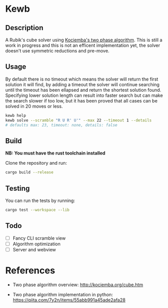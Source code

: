# Kewb

## Description

A Rubik's cube solver using [Kociemba's two phase algorithm](http://kociemba.org/cube.htm). This is still a work in progress and this is not an efficent implementation yet, the solver doesn't use symmetric reductions and pre-move.

## Usage

By default there is no timeout which means the solver will return the first solution it will find, by adding a timeout the solver will continue searching until the timeout has been ellapsed and return the shortest solution found. Specifying lower solution length can result into faster search but can make the search slower if too low, but it has been proved that all cases can be solved in 20 moves or less.

```bash
kewb help
kewb solve --scramble "R U R' U'" --max 22 --timeout 1 --details
# defaults max: 23, timeout: none, details: false
```

## Build

**NB: You must have the rust toolchain installed**

Clone the repository and run:

```bash
cargo build --release
```

## Testing

You can run the tests by running:

```bash
cargo test --workspace --lib
```

## Todo

-   [ ] Fancy CLI scramble view
-   [ ] Algorithm optimization
-   [ ] Server and webview

# References

-   Two phase algorithm overview: http://kociemba.org/cube.htm

-   Two phase algorithm implementation in python: https://qiita.com/7y2n/items/55abb991a45ade2afa28
